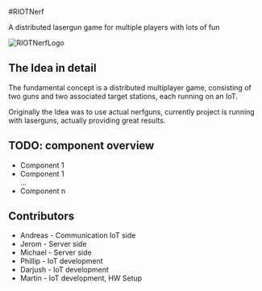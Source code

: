 #RIOTNerf

A distributed lasergun game for multiple players with lots of fun

![RIOTNerfLogo](https://github.com/smartuni/RIOTNerf/blob/master/DOC/RiotNerf_LOGO.png)

## The Idea in detail

The fundamental concept is a distributed multiplayer game, consisting of two 
guns and two associated target stations, each running on an IoT.

Originally the Idea was to use actual nerfguns, currently project is running with laserguns, actually providing great 
results.

## TODO: component overview
* Component 1
* Component 1  
...
* Component n
## Contributors

* Andreas - Communication IoT side
* Jerom   - Server side  
* Michael - Server side  
* Phillip - IoT development  
* Darjush - IoT development  
* Martin  - IoT development, HW Setup  
